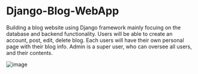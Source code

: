 # Django-Blog-WebApp

Building a blog website using Django framework mainly focuing on the database and backend functionality. Users will be able to create an account, post, edit, delete blog. Each users will have their own personal page with their blog info. Admin is a super user, who can oversee all users, and their contents.

![image](https://user-images.githubusercontent.com/52084764/196224434-c15da4d5-f345-4b10-bf7d-b623bc744a9b.png)
